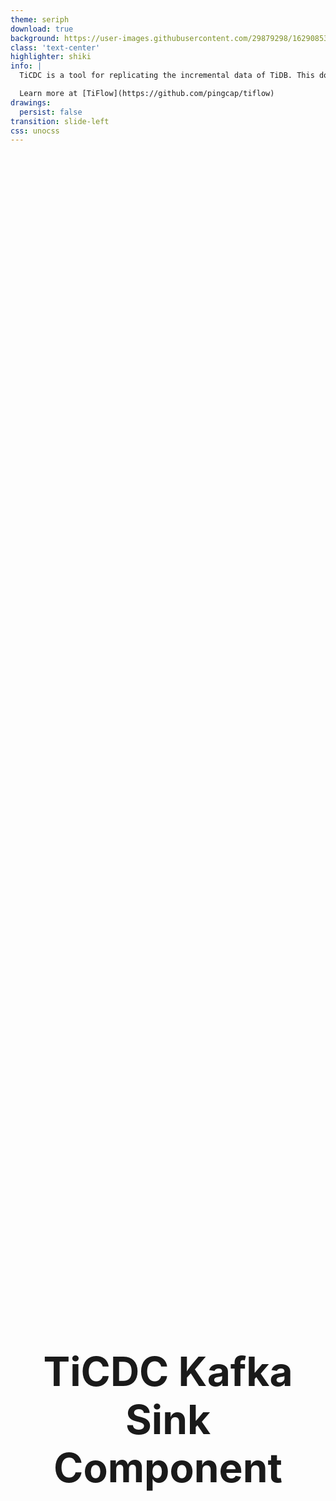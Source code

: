 ```yaml
---
theme: seriph
download: true
background: https://user-images.githubusercontent.com/29879298/162908536-c61ef0c1-5bb7-44a2-b971-71031fc24d37.png
class: 'text-center'
highlighter: shiki
info: |
  TiCDC is a tool for replicating the incremental data of TiDB. This document introduces the architecture and key concepts of TiCDC.

  Learn more at [TiFlow](https://github.com/pingcap/tiflow)
drawings:
  persist: false
transition: slide-left
css: unocss
---
```


# TiCDC Kafka Sink Component

A Deep Dive

Based on TiCDC [v6.5.1](https://github.com/pingcap/tiflow/tree/v6.5.1)

<div class="pt-12">
  <span @click="$slidev.nav.next" class="px-2 py-1 rounded cursor-pointer" hover="bg-white bg-opacity-10">
    Begin <carbon:arrow-right class="inline"/>
  </span>
</div>

---
transition: slide-up
---

# Rustin Liu

<div class="leading-8 opacity-80">
PingCAPer.<br/>
Data Replication Team.<br/>
Cargo Contributor.<br/>
Rustup Maintainer.<br/>
</div>

<div my-10 grid="~ cols-[40px_1fr] gap-y4" items-center justify-center>
  <div i-ri-github-line op50 ma text-xl/>
  <div><a href="https://github.com/hi-rustin" target="_blank">hi-rustin</a></div>
  <div i-ri-twitter-line op50 ma text-xl/>
  <div><a href="https://twitter.com/hi_rustin" target="_blank">hi_rustin</a></div>
  <div i-ri-user-3-line op50 ma text-xl/>
  <div><a href="https://hi-rustin.rs" target="_blank">hi-rustin.rs</a></div>
</div>

<img src="https://avatars.githubusercontent.com/u/29879298?v=4" rounded-full w-40 abs-tr mt-22 mr-22/>

<div flex="~ gap2">
</div>

---
transition: slide-up
layout: center
---

<div text-6xl fw100>
  Agenda
</div>

<br>

<div class="grid grid-cols-[3fr_2fr] gap-4">
  <div class="border-l border-gray-400 border-opacity-25 !all:leading-12 !all:list-none my-auto">

  - Sink Module Design
  - MQ Sink Deep Dive
  - Recommended Protocols
  - Q&A

  </div>
</div>

<style>
h1 {
  font-size: 4rem;
}
</style>

---
transition: slide-up
---

# Architecture Review

<br/>
<br/>

![Architecture Review](https://user-images.githubusercontent.com/29879298/227139328-15d89601-66d8-4eec-8915-f337ab889968.png)

---
transition: slide-up
layout: two-cols
---

# Code Structure

::right::

<img src="https://user-images.githubusercontent.com/29879298/227178552-e14df710-811b-4738-a01c-1d10afee3f93.png" class="m-8 w-90 h-100 rounded shadow" />

<style>
h1 {
  display: flex;
  align-items: center;
  justify-content: center;
  height: 100%;
  text-align: center;
}
</style>

---
transition: slide-up
---

# Sink Module Abstract

<br/>
<br/>

```plantuml
@startuml
!theme plain
class TS as "Table Sink"
class ES as "Event Sink"
class MQS as "MQ Event Sink"
class TXNS as "Transaction Event Sink"
class CSS as "Cloud Storage Event Sink"

TS *-- ES : use

ES <|.. MQS : implement
ES <|.. TXNS : implement
ES <|.. CSS : implement

class DDLS as "DDL Sink"
class DDLMQS as "MQ DDL Sink"
class DDLTXNS as "Transaction DDL Sink"
class DDLCSS as "Cloud Storage DDL Sink"

DDLS <|.. DDLMQS : implement
DDLS <|.. DDLTXNS : implement
DDLS <|.. DDLCSS : implement
@enduml
```

<br/>

&nbsp;&nbsp;&nbsp;&nbsp;&nbsp;&nbsp;&nbsp;&nbsp;[Table Sink](https://github.com/pingcap/tiflow/tree/v6.5.1/cdc/sinkv2/tablesink)
· [Event Sink](https://github.com/pingcap/tiflow/blob/v6.5.1/cdc/sinkv2/eventsink/event_sink.go) · [DDL Sink](https://github.com/pingcap/tiflow/tree/v6.5.1/cdc/sinkv2/ddlsink) · [MQ Event Sink](https://github.com/pingcap/tiflow/tree/v6.5.1/cdc/sinkv2/eventsink/mq) · [Transaction Event Sink](https://github.com/pingcap/tiflow/tree/v6.5.1/cdc/sinkv2/eventsink/txn) · [Cloud Storage Event Sink](https://github.com/pingcap/tiflow/tree/v6.5.1/cdc/sinkv2/eventsink/cloudstorage)

---
transition: slide-up
layout: two-cols
---

<template v-slot:default>

# DML Data Flow
<br/>

```plantuml
@startuml
!theme plain
participant TS1 as "Table Sink1"
participant TS2 as "Table Sink2"
participant MQES as "MQ Event Sink"
participant K as "Kafka Broker"

TS1 -> MQES: call WriteEvents
TS2 -> MQES: call WriteEvents
MQES -> K: Produce
K --> MQES: ACK
MQES --> TS1: call Callback
MQES --> TS2: call Callback
@enduml
```
&nbsp;&nbsp;&nbsp;&nbsp;[call WriteEvents](https://github.com/pingcap/tiflow/blob/7f561614a572a87ce8ac714e64dfb2668c20e20f/cdc/sinkv2/tablesink/table_sink_impl.go#L116)

&nbsp;&nbsp;&nbsp;&nbsp;[Produce](https://github.com/pingcap/tiflow/blob/7f561614a572a87ce8ac714e64dfb2668c20e20f/cdc/sinkv2/eventsink/mq/dmlproducer/kafka_dml_producer.go#L172)

&nbsp;&nbsp;&nbsp;&nbsp;[ACK](https://github.com/pingcap/tiflow/blob/7f561614a572a87ce8ac714e64dfb2668c20e20f/cdc/sinkv2/eventsink/mq/dmlproducer/kafka_dml_producer.go#L259)

&nbsp;&nbsp;&nbsp;&nbsp;[call Callback](https://github.com/pingcap/tiflow/blob/7f561614a572a87ce8ac714e64dfb2668c20e20f/cdc/sinkv2/eventsink/mq/dmlproducer/kafka_dml_producer.go#L261)

</template>

<template v-slot:right>

# DDL Data Flow
<br/>

```plantuml
@startuml
!theme plain
participant MQDDLS as "MQ DDL Sink"
participant K as "Kafka Broker"

MQDDLS -> K: call Synchronized Produce
K --> MQDDLS: ok
@enduml
```
&nbsp;&nbsp;&nbsp;&nbsp;[call Synchronized Produce](https://github.com/pingcap/tiflow/blob/7f561614a572a87ce8ac714e64dfb2668c20e20f/cdc/sinkv2/ddlsink/mq/mq_ddl_sink.go#L85)
</template>


---
transition: slide-up
---

# Sink Interface
<br/>
<br/>

```go {0|7|all}
package eventsink

// EventSink is the interface for event sink.
type EventSink[E TableEvent] interface {
	// WriteEvents writes events to the sink.
	// This is an asynchronously and thread-safe method.
	WriteEvents(events ...*CallbackableEvent[E]) error
	// Close closes the sink.
	Close() error
}
```

---
transition: slide-up
---

# MQ Event Sink
<br/>

```go{all|10|11|all}
// dmlSink is the mq sink.
// It will send the events to the MQ system.
type dmlSink struct {
	// id indicates this sink belongs to which processor(changefeed).
	id model.ChangeFeedID
	// protocol indicates the protocol used by this sink.
	protocol config.Protocol

	// eventRouter used to route events to the right topic and partition.
	eventRouter *dispatcher.EventRouter
	worker *worker
	// topicManager used to manage topics.
	// It is also responsible for creating topics.
	topicManager manager.TopicManager
}
```

[eventRouter](https://github.com/pingcap/tiflow/blob/v6.5.1/cdc/sink/mq/dispatcher/event_router.go)

[worker](https://github.com/pingcap/tiflow/blob/v6.5.1/cdc/sinkv2/eventsink/mq/worker.go)

---
transition: slide-up
---

# MQ Event Router
<br/>

```go{0|6|7|all}
// EventRouter is a router, it determines which topic and which partition
// an event should be dispatched to.
type EventRouter struct {
	defaultTopic string
	rules        []struct {
		topicDispatcher     topic.Dispatcher
		partitionDispatcher partition.Dispatcher
		...
	}
}
```

[topicDispatcher](https://github.com/pingcap/tiflow/blob/v6.5.1/cdc/sink/mq/dispatcher/topic/dispatcher.go)

[partitionDispatcher](https://github.com/pingcap/tiflow/tree/v6.5.1/cdc/sink/mq/dispatcher/partition)

---
transition: slide-up
---

# MQ Topic And Partition Dispatcher
Send data to multiple topics and partitions based on the table name.
<div>

```toml
dispatchers = [
    { matcher = ['test1.*', 'test2.*'], partition = "ts", topic = "hello_{schema}" },
    { matcher = ['test3.*', 'test4.*'], dispatcher = "rowid", topic = "{schema}_world" },
]
```
</div>
<br/>
<br/>
<div class="grid grid-cols-3 gap-4 items-center h-100">
  <div class="object-contain h-full of-hidden">
      <h1>Matcher</h1>
      <br/>
      <span>- *</span>
      <br/>
      <span>- ?</span>
      <br/>
      <span>- [a-z]</span>
      <br/>
      <span>- [!a-z]</span>
      <br/>
  </div>
  <div class="object-contain h-full of-hidden">
      <h1>Topic</h1>
      <br/>
      <span>- {schema}</span>
      <br/>
      <span>- {table}</span>
      <br/>
  </div>
  <div class="object-contain h-full of-hidden">
      <h1>Partition</h1>
      <br/>
      <span>- default</span>
      <br/>
      <span>- table</span>
      <br/>
      <span>- row_id</span>
      <br/>
      <span>- ts</span>
      <br/>

  </div>
</div>

---
transition: slide-up
---

# How to choose a partition dispatcher?
We guarantee the order of the row level.

```sql
CREATE TABLE `t` (`b` VARCHAR(255)
PRIMARY KEY /*T![clustered_index] NONCLUSTERED */);
Insert a = 2
Update a = 1 where a = 2
Insert a = 2
Update a = 3 where a = 2
```


<h4>Disable Old Value: </h4>

| partition-1  | partition-2  | partition-3  |
| ------------ | ------------ | ------------ |
| Insert a = 2 | Insert a = 1 | Insert a = 3 |
| Delete a =2  |              |              |
| Insert a = 2 |              |              |
| Delete a =2  |              |              |


---
transition: slide-up
---

# How to choose a partition dispatcher?
We **can not** guarantee the order of the row level.

```sql
CREATE TABLE `t` (`b` VARCHAR(255)
PRIMARY KEY /*T![clustered_index] NONCLUSTERED */);
Insert a = 2
Update a = 1 where a = 2
Insert a = 2
Update a = 3 where a = 2
```

<h4>Enable Old Value: </h4>

| partition-1  | partition-2              | partition-3              |
| ------------ | ------------------------ | ------------------------ |
| Insert a = 2 | Update a = 1 where a = 2 | Update a = 3 where a = 2 |
| Insert a = 2 |                          |                          |
|              |                          |                          |
|              |                          |                          |

---
transition: slide-up
---

# MQ Sink Worker

```go
func (w *worker) run(ctx context.Context) (retErr error) {
	...

  // Spawn goroutines to encode events.
	g, ctx := errgroup.WithContext(ctx)
	g.Go(func() error {
		return w.encoderGroup.Run(ctx)
	})

  // Try to receive row events from the table sink.
	g.Go(func() error {
		if w.protocol.IsBatchEncode() {
			return w.batchEncodeRun(ctx)
		}
		return w.nonBatchEncodeRun(ctx)
	})

  // Try to send messages to the MQ system.
	g.Go(func() error {
		return w.sendMessages(ctx)
	})
	return g.Wait()
}
```

---
transition: slide-up
---

# MQ Sink Producer

```go
// DMLProducer is the interface for message producer.
type DMLProducer interface {
	// AsyncSendMessage sends a message asynchronously.
	AsyncSendMessage(
		ctx context.Context, topic string, partition int32, message *common.Message,
	) error

	// Close closes the producer and client(s).
	Close()
}
```
<br/>

# Go Client
We use:

[shopify/sarama](https://github.com/Shopify/sarama/wiki) (ticdc v6.5)

[segmentio/kafka-go](https://github.com/segmentio/kafka-go) (ticdc master)

---
transition: slide-up
---
# Encoder

```go
type EventBatchEncoder interface {
  ...
	// AppendRowChangedEvent appends the calling context, a row changed event and the dispatch
	// topic into the batch
	AppendRowChangedEvent(context.Context, string, *model.RowChangedEvent, func()) error
  ...
	// Build builds the batch and returns the bytes of key and value.
	// Should be called after `AppendRowChangedEvent`
	Build() []*common.Message
}
```

# Recommended Protocol
We recommend and officially support:

[Canal-JSON Protocol](https://docs.pingcap.com/tidb/dev/ticdc-canal-json)

[Avro Protocol](https://docs.pingcap.com/tidb/dev/ticdc-avro-protocol/)

---
transition: slide-up
---
# Canal-JSON

[SQL to Canal-JSON](https://github.com/pingcap/tiflow/tree/v6.5.1/cdc/sink/codec/canal)

<div class="grid grid-cols-2 gap-4 items-center h-100">
  <div class="object-contain">

```sql {0|all|0}
/*
Insert a row into table TEST.
*/
INSERT INTO TEST (NAME,AGE)
VALUES ('Jack',20);
```

```go{0|all|0}
type RowChangedEvent struct {
	StartTs  uint64
	CommitTs uint64
	RowID int64
	Table    *TableName
	ColInfos []rowcodec.ColInfo
	TableInfoVersion uint64
	ReplicaID    uint64
	Columns      []*Column
	PreColumns   []*Column
	IndexColumns [][]int
	ApproximateDataSize int64
}
```
  </div>
  <div class="object-contain w-full">

```json {0|all}
{
    "id": 0,
    "database": "test",
    "table": "TEST",
    "pkNames": [
        "NAME"
    ],
    "isDdl": false,
    "type": "INSERT",
    ...
    "ts": 2,
    ...
    "data": [
        {
            "NAME": "Jack",
            "AGE": "25"
        }
    ],
    "old": null
}
```

  </div>
</div>

---
transition: slide-up
---
# Avro

[Schema Registry](https://github.com/pingcap/tiflow/tree/v6.5.1/cdc/sink/codec/avro)

<div class="grid grid-cols-2 gap-4 items-center">
  <div class="object-contain">
<h2>Key: </h2>

```json{0|all|0}
{
    "name":"{{TableName}}",
    "namespace":"{{Namespace}}",
    "type":"record",
    "fields":[
        {{ColumnValueBlock}},
        {{ColumnValueBlock}},
    ]
}
```
  </div>
  <div class="object-contain w-full">
<h2>Value: </h2>

```json {0|all}
{
    "name":"{{TableName}}",
    "namespace":"{{Namespace}}",
    "type":"record",
    "fields":[
        {{ColumnValueBlock}},
        {{ColumnValueBlock}},
    ]
}
```

  </div>
</div>

```json {0|all|0}
{
    "name":"{{ColumnName}}",
    "type":{
        "connect.parameters":{
            "tidb_type":"{{TIDB_TYPE}}"
        },
        "type":"{{AVRO_TYPE}}"
    }
}
```

---
layout: center
class: text-center
---

# Learn More

[Documentations](https://docs.pingcap.com/tidb/dev/ticdc-overview) · [GitHub](https://github.com/pingcap/tiflow)  · [How to write an new sink](https://hi-rustin.rs/TiCDC-Sink-%E5%BC%80%E5%8F%91%E6%8C%87%E5%8D%97/)
